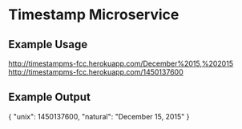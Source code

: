 # Timestamp Microservice
## Example Usage
http://timestampms-fcc.herokuapp.com/December%2015,%202015
http://timestampms-fcc.herokuapp.com/1450137600
## Example Output
{ "unix": 1450137600, "natural": "December 15, 2015" }